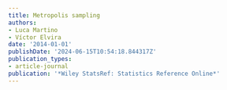 ```yaml
---
title: Metropolis sampling
authors:
- Luca Martino
- Víctor Elvira
date: '2014-01-01'
publishDate: '2024-06-15T10:54:18.844317Z'
publication_types:
- article-journal
publication: '*Wiley StatsRef: Statistics Reference Online*'
---
```

